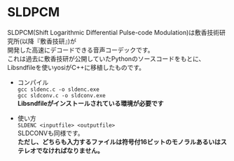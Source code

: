 # SLDPCM  
SLDPCM(Shift Logarithmic Differential Pulse-code Modulation)は敷香技術研究所(以降『敷香技研』)が  
開発した高速にデコードできる音声コーデックです。  
これは過去に敷香技研が公開していたPythonのソースコードをもとに、Libsndfileを使いyosiがC++に移植したものです。  

* コンパイル  
`gcc sldenc.c -o sldenc.exe`  
`gcc sldconv.c -o sldconv.exe`  
**Libsndfileがインストールされている環境が必要です**  

* 使い方  
`SLDENC <inputfile> <outputfile>`  
SLDCONVも同様です。  
**ただし、どちらも入力するファイルは符号付16ビットのモノラルあるいはステレオでなければなりません。**
